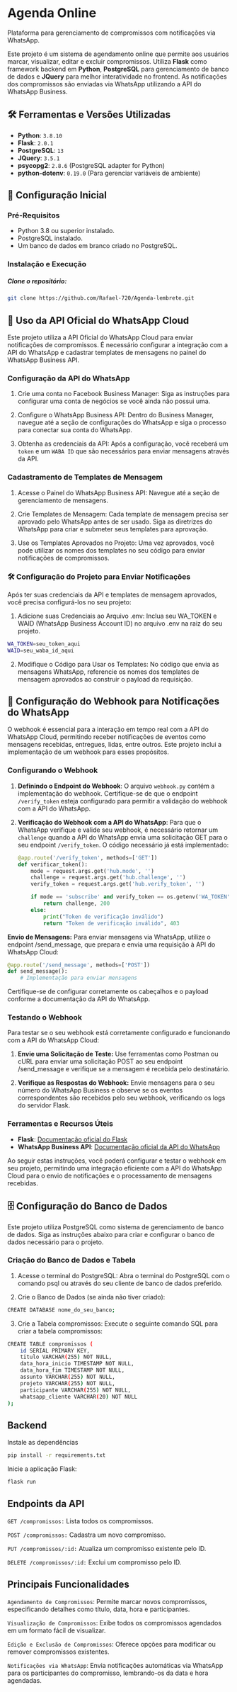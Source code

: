 # Agenda Online

Plataforma para gerenciamento de compromissos com notificações via WhatsApp.

Este projeto é um sistema de agendamento online que permite aos usuários marcar, visualizar, editar e excluir compromissos. Utiliza **Flask** como framework backend em **Python**, **PostgreSQL** para gerenciamento de banco de dados e **JQuery** para melhor interatividade no frontend. As notificações dos compromissos são enviadas via WhatsApp utilizando a API do WhatsApp Business.

## 🛠 Ferramentas e Versões Utilizadas

- **Python**: `3.8.10`
- **Flask**: `2.0.1`
- **PostgreSQL**: `13`
- **JQuery**: `3.5.1`
- **psycopg2**: `2.8.6` (PostgreSQL adapter for Python)
- **python-dotenv**: `0.19.0` (Para gerenciar variáveis de ambiente)

## 🚀 Configuração Inicial

### Pré-Requisitos

- Python 3.8 ou superior instalado.
- PostgreSQL instalado.
- Um banco de dados em branco criado no PostgreSQL.

### Instalação e Execução

##### Clone o repositório:
```bash
git clone https://github.com/Rafael-720/Agenda-lembrete.git
```

## 💬 Uso da API Oficial do WhatsApp Cloud

Este projeto utiliza a API Oficial do WhatsApp Cloud para enviar notificações de compromissos. É necessário configurar a integração com a API do WhatsApp e cadastrar templates de mensagens no painel do WhatsApp Business API.

### Configuração da API do WhatsApp

1. Crie uma conta no Facebook Business Manager: Siga as instruções para configurar uma conta de negócios se você ainda não possui uma.
   
2. Configure o WhatsApp Business API: Dentro do Business Manager, navegue até a seção de configurações do WhatsApp e siga o processo para conectar sua conta do WhatsApp.

3. Obtenha as credenciais da API: Após a configuração, você receberá um `token` e um `WABA ID` que são necessários para enviar mensagens através da API.

### Cadastramento de Templates de Mensagem

1. Acesse o Painel do WhatsApp Business API: Navegue até a seção de gerenciamento de mensagens.

2. Crie Templates de Mensagem: Cada template de mensagem precisa ser aprovado pelo WhatsApp antes de ser usado. Siga as diretrizes do WhatsApp para criar e submeter seus templates para aprovação.

3. Use os Templates Aprovados no Projeto: Uma vez aprovados, você pode utilizar os nomes dos templates no seu código para enviar notificações de compromissos.

### 🛠 Configuração do Projeto para Enviar Notificações

Após ter suas credenciais da API e templates de mensagem aprovados, você precisa configurá-los no seu projeto:

1. Adicione suas Credenciais ao Arquivo .env: Inclua seu WA_TOKEN e WAID (WhatsApp Business Account ID) no arquivo .env na raiz do seu projeto.

```bash 
WA_TOKEN=seu_token_aqui
WAID=seu_waba_id_aqui
```
2. Modifique o Código para Usar os Templates: No código que envia as mensagens WhatsApp, referencie os nomes dos templates de mensagem aprovados ao construir o payload da requisição.

## 📡 Configuração do Webhook para Notificações do WhatsApp

O webhook é essencial para a interação em tempo real com a API do WhatsApp Cloud, permitindo receber notificações de eventos como mensagens recebidas, entregues, lidas, entre outros. Este projeto inclui a implementação de um webhook para esses propósitos.

### Configurando o Webhook

1. **Definindo o Endpoint do Webhook**: O arquivo `webhook.py` contém a implementação do webhook. Certifique-se de que o endpoint `/verify_token` esteja configurado para permitir a validação do webhook com a API do WhatsApp.

2. **Verificação do Webhook com a API do WhatsApp**: Para que o WhatsApp verifique e valide seu webhook, é necessário retornar um `challenge` quando a API do WhatsApp envia uma solicitação GET para o seu endpoint `/verify_token`. O código necessário já está implementado:

   ```python
   @app.route('/verify_token', methods=['GET'])
   def verificar_token():
       mode = request.args.get('hub.mode', '')
       challenge = request.args.get('hub.challenge', '')
       verify_token = request.args.get('hub.verify_token', '')

       if mode == 'subscribe' and verify_token == os.getenv('WA_TOKEN'):
           return challenge, 200
       else:
           print("Token de verificação inválido")
           return "Token de verificação inválido", 403
   ```


 **Envio de Mensagens:** Para enviar mensagens via WhatsApp, utilize o endpoint /send_message, que prepara e envia uma requisição à API do WhatsApp Cloud:

```python
@app.route('/send_message', methods=['POST'])
def send_message():
    # Implementação para enviar mensagens
```
Certifique-se de configurar corretamente os cabeçalhos e o payload conforme a documentação da API do WhatsApp.


### Testando o Webhook
Para testar se o seu webhook está corretamente configurado e funcionando com a API do WhatsApp Cloud:

1. **Envie uma Solicitação de Teste:** Use ferramentas como Postman ou cURL para enviar uma solicitação POST ao seu endpoint /send_message e verifique se a mensagem é recebida pelo destinatário.

2. **Verifique as Respostas do Webhook:** Envie mensagens para o seu número do WhatsApp Business e observe se os eventos correspondentes são recebidos pelo seu webhook, verificando os logs do servidor Flask.

### Ferramentas e Recursos Úteis

- **Flask**: [Documentação oficial do Flask](https://flask.palletsprojects.com/)
- **WhatsApp Business API**: [Documentação oficial da API do WhatsApp](https://developers.facebook.com/docs/whatsapp)

Ao seguir estas instruções, você poderá configurar e testar o webhook em seu projeto, permitindo uma integração eficiente com a API do WhatsApp Cloud para o envio de notificações e o processamento de mensagens recebidas.


## 🗄 Configuração do Banco de Dados

Este projeto utiliza PostgreSQL como sistema de gerenciamento de banco de dados. Siga as instruções abaixo para criar e configurar o banco de dados necessário para o projeto.

### Criação do Banco de Dados e Tabela

1. Acesse o terminal do PostgreSQL:
Abra o terminal do PostgreSQL com o comando psql ou através do seu cliente de banco de dados preferido.

2. Crie o Banco de Dados (se ainda não tiver criado):

```bash
CREATE DATABASE nome_do_seu_banco;
```
3. Crie a Tabela compromissos:
Execute o seguinte comando SQL para criar a tabela compromissos:

```bash
CREATE TABLE compromissos (
    id SERIAL PRIMARY KEY,
    titulo VARCHAR(255) NOT NULL,
    data_hora_inicio TIMESTAMP NOT NULL,
    data_hora_fim TIMESTAMP NOT NULL,
    assunto VARCHAR(255) NOT NULL,
    projeto VARCHAR(255) NOT NULL,
    participante VARCHAR(255) NOT NULL,
    whatsapp_cliente VARCHAR(20) NOT NULL
);
```

## Backend

Instale as dependências

```bash
pip install -r requirements.txt
```

Inicie a aplicação Flask:

```bash
flask run
```

## Endpoints da API

`GET /compromissos:` Lista todos os compromissos.

`POST /compromissos:` Cadastra um novo compromisso.

`PUT /compromissos/:id:` Atualiza um compromisso existente pelo ID.

`DELETE /compromissos/:id:` Exclui um compromisso pelo ID.

## Principais Funcionalidades

`Agendamento de Compromissos`: Permite marcar novos compromissos, especificando detalhes como título, data, hora e participantes.

`Visualização de Compromissos`: Exibe todos os compromissos agendados em um formato fácil de visualizar.

`Edição e Exclusão de Compromissos`: Oferece opções para modificar ou remover compromissos existentes.

`Notificações via WhatsApp`: Envia notificações automáticas via WhatsApp para os participantes do compromisso, lembrando-os da data e hora agendadas.












